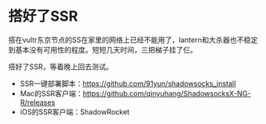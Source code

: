 # 搭好了SSR

搭在vultr东京节点的SS在家里的网络上已经不能用了，lantern和大杀器也不稳定到基本没有可用性的程度。短短几天时间，三把梯子挂了仨。

搭好了SSR，等着晚上回去测试。

  - SSR一键部署脚本：https://github.com/91yun/shadowsocks_install
  - Mac的SSR客户端：https://github.com/qinyuhang/ShadowsocksX-NG-R/releases
  - iOS的SSR客户端：ShadowRocket

